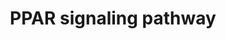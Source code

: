 ---
annotations:
- id: CL:0000448
  parent: native cell
  type: Cell Type Ontology
  value: white fat cell
- id: PW:0001355
  parent: regulatory pathway
  type: Pathway Ontology
  value: peroxisome proliferator-activated receptor signaling pathway
- id: PW:0000716
  parent: signaling pathway
  type: Pathway Ontology
  value: transcription factor mediated signaling pathway
- id: CL:0000188
  parent: native cell
  type: Cell Type Ontology
  value: cell of skeletal muscle
- id: PW:0000003
  parent: signaling pathway
  type: Pathway Ontology
  value: signaling pathway
authors:
- Thomas
- MaintBot
- Ddigles
- AlexanderPico
- Khanspers
- DeSl
- Fehrhart
- Fcastriota
citedin:
- link: PMC7650246
  title: Bioenergetic defects in muscle fibers of RYR1 mutant knock-in mice associated
    with malignant hyperthermia (2020)
- link: PMC6495166
  title: Overexpression of Nudt7 decreases bile acid levels and peroxisomal fatty
    acid oxidation in the liver[S] (2019)
- link: 10.1038/mtm.2014.7
  title: Proteomic profiling of salivary gland after nonviral gene transfer mediated
    by conventional plasmids and minicircles (2014)
- link: 10.1038/s41467-024-52306-5
  title: Podocyte-specific KLF6 primes proximal tubule CaMK1D signaling to attenuate
    diabetic kidney disease (2024)
- link: 10.3390/nu17050757
  title: Isoschaftoside in Fig Leaf Tea Alleviates Nonalcoholic Fatty Liver Disease
    in Mice via the Regulation of Macrophage Polarity (2025)
description: 'Peroxisome proliferator-activated receptors (PPARs) are nuclear hormone
  receptors that are activated by fatty acids and their derivatives. PPAR has three
  subtypes (PPARalpha, beta/delta, and gamma) showing different expression patterns
  in vertebrates. Each of them is encoded in a separate gene and binds fatty acids
  and eicosanoids. PPARalpha plays a role in the clearance of circulating or cellular
  lipids via the regulation of gene expression involved in lipid metabolism in liver
  and skeletal muscle. PPARbeta/delta is involved in lipid oxidation and cell proliferation.
  PPARgamma promotes adipocyte differentiation to enhance blood glucose uptake.  Adapted
  from KEGG: http://www.genome.jp/kegg/pathway/mmu/mmu03320.html'
last-edited: 2019-09-17
organisms:
- Mus musculus
redirect_from:
- /index.php/Pathway:WP2316
- /instance/WP2316
- /instance/WP2316_r106870
revision: r106870
schema-jsonld:
- '@context': https://schema.org/
  '@id': https://wikipathways.github.io/pathways/WP2316.html
  '@type': Dataset
  creator:
    '@type': Organization
    name: WikiPathways
  description: 'Peroxisome proliferator-activated receptors (PPARs) are nuclear hormone
    receptors that are activated by fatty acids and their derivatives. PPAR has three
    subtypes (PPARalpha, beta/delta, and gamma) showing different expression patterns
    in vertebrates. Each of them is encoded in a separate gene and binds fatty acids
    and eicosanoids. PPARalpha plays a role in the clearance of circulating or cellular
    lipids via the regulation of gene expression involved in lipid metabolism in liver
    and skeletal muscle. PPARbeta/delta is involved in lipid oxidation and cell proliferation.
    PPARgamma promotes adipocyte differentiation to enhance blood glucose uptake.  Adapted
    from KEGG: http://www.genome.jp/kegg/pathway/mmu/mmu03320.html'
  keywords:
  - 9-cis-Retinoic acid
  - Acaa1a
  - Acaa1b
  - Acadl
  - Acadm
  - Acox1
  - Acox2
  - Acox3
  - Acsbg1
  - Acsbg2
  - Acsl1
  - Acsl3
  - Acsl4
  - Acsl5
  - Acsl6
  - Adipocytokine signaling pathway
  - Adipoq
  - Angptl4
  - Apoa1
  - Apoa2
  - Apoa5
  - Apoc3
  - Aqp7
  - Cd36
  - Ciprofibrate
  - Cpt1a
  - Cpt1b
  - Cpt1c
  - Cpt2
  - Cyp27a1
  - Cyp4a10
  - Cyp4a12a
  - Cyp4a12b
  - Cyp4a14
  - Cyp4a29-ps
  - Cyp4a30b-ps
  - Cyp4a31
  - Cyp4a32
  - Cyp7a1
  - Cyp8b1
  - Dbi
  - Ehhadh
  - Fabp1
  - Fabp2
  - Fabp3
  - Fabp4
  - Fabp5
  - Fabp6
  - Fabp7
  - Fads2
  - Gk2
  - Glycerophospholipid metabolism
  - Gyk
  - Hmgcs2
  - Ilk
  - Lpl
  - Me1
  - Mmp1a
  - Mmp1b
  - NSAIDs
  - Nr1h3
  - Olr1
  - Pck1
  - Pck2
  - Pdpk1
  - Plin1
  - Pltp
  - Ppara
  - Ppard
  - Pparg
  - Primary bile acid biosynthesis
  - Rxra
  - Rxrb
  - Rxrg
  - Scd1
  - Scd2
  - Scd3
  - Scd4
  - Scp2
  - Slc27a1
  - Slc27a2
  - Slc27a4
  - Slc27a5
  - Slc27a6
  - Sorbs1
  - Thiazolidine derivative
  - Ubc
  - Ucp1
  - cytochrome P450 4A14-like
  - eicosanoid
  - saturated fatty acids
  - unsaturated fatty acids
  license: CC0
  name: PPAR signaling pathway
seo: CreativeWork
title: PPAR signaling pathway
wpid: WP2316
---